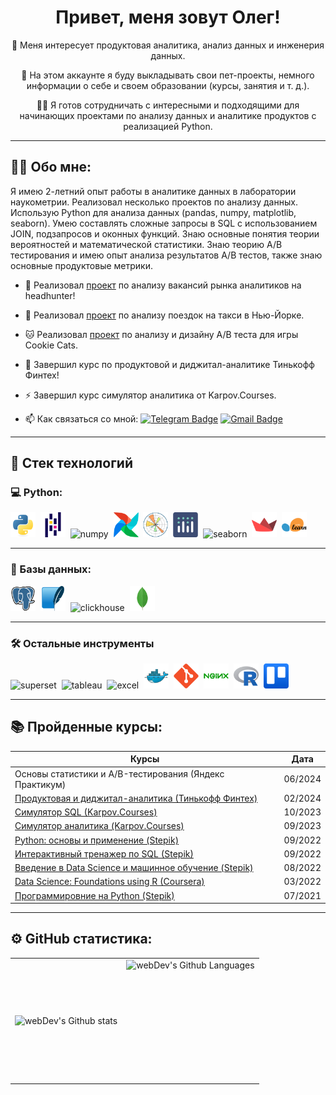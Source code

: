 <h1 align='center'>
  Привет, меня зовут Олег!
</h1>
<p align='center'>
  👀  Меня интересует продуктовая аналитика, анализ данных и инженерия данных.
</p>
<p align='center'>
  💪  На этом аккаунте я буду выкладывать свои пет-проекты, немного информации о себе и своем образовании (курсы, занятия и т. д.).
</p>
<p align='center'>
  🙋‍♂️  Я готов сотрудничать с интересными и подходящими для начинающих проектами по анализу данных и аналитике продуктов с реализацией Python.
</p>

---

## :man_technologist: Обо мне:

Я имею 2-летний опыт работы в аналитике данных в лаборатории наукометрии. Реализовал несколько проектов по анализу данных. Использую Python для анализа данных (pandas, numpy, matplotlib, seaborn). Умею составлять сложные запросы в SQL с использованием JOIN, подзапросов и оконных функций. Знаю основные понятия теории вероятностей и математической статистики. Знаю теорию A/B тестирования и имею опыт анализа результатов A/B тестов, также знаю основные продуктовые метрики.



- :telescope: Реализовал [проект](https://github.com/TTuPoJILoK/analytics_hh) по анализу вакансий рынка аналитиков на headhunter!

- :taxi: Реализовал [проект](https://github.com/TTuPoJILoK/NYC-taxi-analysis) по анализу поездок на такси в Нью-Йорке.

- :cat: Реализовал [проект](https://github.com/TTuPoJILoK/ab_test_cookie_cats) по анализу и дизайну A/B теста для игры Cookie Cats.

- :seedling: Завершил курс по продуктовой и диджитал-аналитике Тинькофф Финтех!

- :zap: Завершил курс симулятор аналитика от Karpov.Courses.

- :mailbox: Как связаться со мной: [![Telegram Badge](https://img.shields.io/badge/-olegk_23-blue?style=flat&logo=Telegram&logoColor=white)](https://t.me/olegk_23) [![Gmail Badge](https://img.shields.io/badge/-Gmail-red?style=flat&logo=Gmail&logoColor=white)](mailto:olegkhalyvin@gmail.com)


---

##  🔧 Стек технологий 
 
### 💻 Python:

<div>
  <img src="https://github.com/devicons/devicon/blob/master/icons/python/python-original.svg" title="python" alt="python" width="40" height="40"/>&nbsp
  <img src="https://github.com/devicons/devicon/blob/master/icons/pandas/pandas-original.svg" title="pandas" alt="pandas" width="40" height="40"/>&nbsp
  <img src="https://github.com/numpy/numpy/blob/main/branding/logo/logomark/numpylogoicon.svg" title="numpy" alt="numpy" width="40" height="40"/>&nbsp;
  <img src="https://github.com/devicons/devicon/blob/master/icons/apacheairflow/apacheairflow-original.svg" title="airflow" alt="airflow" width="40" height="40"/>&nbsp
  <img src="https://github.com/devicons/devicon/blob/master/icons/matplotlib/matplotlib-original.svg" title="matplotlib" alt="matplotlib" width="40" height="40"/>&nbsp
  <img src="https://github.com/devicons/devicon/blob/master/icons/plotly/plotly-original.svg" title="plotly" alt="plotly" width="40" height="40"/>&nbsp;
  <img src="https://seaborn.pydata.org/_images/logo-mark-lightbg.svg" title="seaborn" alt="seaborn" width="40" height="40"/>&nbsp;
  <img src="https://github.com/devicons/devicon/blob/master/icons/streamlit/streamlit-original.svg" title="streamlit" alt="streamlit" width="40" height="40"/>&nbsp;
  <img src="https://github.com/devicons/devicon/blob/master/icons/scikitlearn/scikitlearn-original.svg" title="scikitlearn" alt="scikitlearn" width="40" height="40"/>&nbsp;
</div>

 ---
 
### 🔨 Базы данных:
 
<div>
  <img src="https://github.com/devicons/devicon/blob/master/icons/postgresql/postgresql-original.svg" title="postgresql" alt="postgresql" width="40" height="40"/>&nbsp;
  <img src="https://github.com/devicons/devicon/blob/master/icons/sqlite/sqlite-original.svg" title="sqlite" alt="sqlite" width="40" height="40"/>&nbsp;
  <img src="https://upload.wikimedia.org/wikipedia/commons/0/0e/Clickhouse.png" title="clickhouse" alt="clickhouse" width="40" height="40"/>&nbsp;
  <img src="https://github.com/devicons/devicon/blob/master/icons/mongodb/mongodb-original.svg" title="mongodb" alt="mongodb" width="40" height="40"/>&nbsp
</div>

---

### 🛠 Остальные инструменты

<div>
  <img src="https://seeklogo.com/images/S/superset-icon-logo-D70353ADD5-seeklogo.com.png" title="superset" alt="superset" width="80" height="40"/>&nbsp;
  <img src="https://cdn.worldvectorlogo.com/logos/tableau-software.svg" title="tableau" alt="tableau" width="40" height="40"/>&nbsp;
  <img src="https://www.logo.wine/a/logo/Microsoft_Excel/Microsoft_Excel-Logo.wine.svg" title="excel" alt="excel" width="40" height="40"/>&nbsp;
  <img src="https://github.com/devicons/devicon/blob/master/icons/docker/docker-original.svg" title="docker" alt="docker" width="40" height="40"/>&nbsp
  <img src="https://github.com/devicons/devicon/blob/master/icons/git/git-original.svg" title="git" alt="git" width="40" height="40"/>&nbsp
  <img src="https://github.com/devicons/devicon/blob/master/icons/nginx/nginx-original.svg" title="nginx" alt="nginx" width="40" height="40"/>&nbsp
  <img src="https://github.com/devicons/devicon/blob/master/icons/r/r-original.svg" title="R" alt="R" width="40" height="40"/>&nbsp;
  <img src="https://github.com/devicons/devicon/blob/master/icons/trello/trello-original.svg" title="trello" alt="trello" width="40" height="40"/>&nbsp;
  
</div>

---

 ## 📚 Пройденные курсы:

| Курсы                                                                                                                                         | Дата    |
| ----------------------------------------------------------------------------------------------------------------------------------------------| :-----: |
| Основы статистики и A/B-тестирования (Яндекс Практикум)                                                                                       | 06/2024 |
| [Продуктовая и диджитал-аналитика (Тинькофф Финтех)](certificates/certificate_Tinkoff.pdf)                                                    | 02/2024 |
| [Симулятор SQL (Karpov.Courses)](https://lab.karpov.courses/certificate/3881f6be-7eed-43c6-bcc3-2bd21ebbb12e/)                                | 10/2023 |
| [Симулятор аналитика (Karpov.Courses)](https://lab.karpov.courses/certificate/c2e23d7f-2201-406e-8518-ff51c0b4453f/)                          | 09/2023 |
| [Python: основы и применение (Stepik)](https://stepik.org/cert/1646867)                                                                       | 09/2022 |
| [Интерактивный тренажер по SQL (Stepik)](https://stepik.org/cert/1646052)                                                                     | 09/2022 |
| [Введение в Data Science и машинное обучение (Stepik)](https://stepik.org/cert/1630583)                                                       | 08/2022 |
| [Data Science: Foundations using R (Coursera)](https://coursera.org/share/e551ab0edfae35737fe87ee92c8d3a61)                                   | 03/2022 |
| [Программировние на Python (Stepik)](https://stepik.org/cert/1029741)                                                                         | 07/2021 |

--- 


## ⚙️ GitHub статистика:

<table>
  <tr>
    <td>
      <img align="left" src="http://github-readme-streak-stats.herokuapp.com?user=TTuPoJILoK&theme=one_dark_pro" alt="webDev's Github stats" />
    </td>
    <td>
      <img height="195px" align="right" alt="webDev's Github Languages" src="https://github-readme-stats-sigma-five.vercel.app/api/top-langs/?username=TTuPoJILoK&layout=compact&theme=dracula" />
    </td>
  </tr>
</table>

